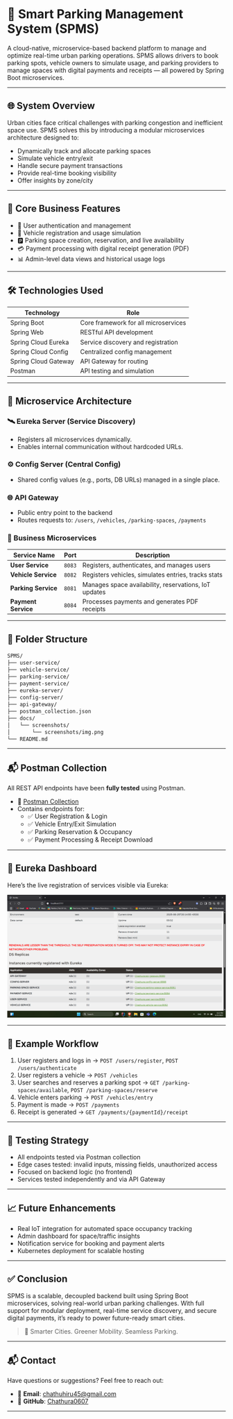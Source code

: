 # 🚗 Smart Parking Management System (SPMS)

A cloud-native, microservice-based backend platform to manage and optimize real-time urban parking operations. SPMS allows drivers to book parking spots, vehicle owners to simulate usage, and parking providers to manage spaces with digital payments and receipts — all powered by Spring Boot microservices.

---

## 🌐 System Overview

Urban cities face critical challenges with parking congestion and inefficient space use. SPMS solves this by introducing a modular microservices architecture designed to:

- Dynamically track and allocate parking spaces
- Simulate vehicle entry/exit
- Handle secure payment transactions
- Provide real-time booking visibility
- Offer insights by zone/city

---

## 🎯 Core Business Features

- 🔐 User authentication and management  
- 🚗 Vehicle registration and usage simulation  
- 🅿️ Parking space creation, reservation, and live availability  
- 💳 Payment processing with digital receipt generation (PDF)  
- 📊 Admin-level data views and historical usage logs  

---

## 🛠️ Technologies Used

| Technology            | Role                                                     |
|-----------------------|----------------------------------------------------------|
| Spring Boot           | Core framework for all microservices                     |
| Spring Web            | RESTful API development                                  |
| Spring Cloud Eureka   | Service discovery and registration                       |
| Spring Cloud Config   | Centralized config management                            |
| Spring Cloud Gateway  | API Gateway for routing                                  |
| Postman               | API testing and simulation                               |

---

## 🧩 Microservice Architecture

### 🛰️ Eureka Server (Service Discovery)
- Registers all microservices dynamically.
- Enables internal communication without hardcoded URLs.

### ⚙️ Config Server (Central Config)
- Shared config values (e.g., ports, DB URLs) managed in a single place.

### 🌐 API Gateway
- Public entry point to the backend
- Routes requests to: `/users`, `/vehicles`, `/parking-spaces`, `/payments`

### 🔧 Business Microservices

| Service Name       | Port   | Description |
|--------------------|--------|-------------|
| **User Service**   | `8083` | Registers, authenticates, and manages users |
| **Vehicle Service**| `8082` | Registers vehicles, simulates entries, tracks stats |
| **Parking Service**| `8081` | Manages space availability, reservations, IoT updates |
| **Payment Service**| `8084` | Processes payments and generates PDF receipts |

---

## 📂 Folder Structure

```
SPMS/
├── user-service/
├── vehicle-service/
├── parking-service/
├── payment-service/
├── eureka-server/
├── config-server/
├── api-gateway/
├── postman_collection.json
├── docs/
│   └── screenshots/
│       └── screenshots/img.png
└── README.md
```

---

## 📬 Postman Collection

All REST API endpoints have been **fully tested** using Postman.

- 🔗 [Postman Collection](ParkingManagementSystem.postman_collection.json)
- Contains endpoints for:
  - ✅ User Registration & Login
  - ✅ Vehicle Entry/Exit Simulation
  - ✅ Parking Reservation & Occupancy
  - ✅ Payment Processing & Receipt Download

---

## 📸 Eureka Dashboard

Here’s the live registration of services visible via Eureka:

![Eureka Dashboard](doc/screenshots/img.png)

---

## 🔄 Example Workflow

1. User registers and logs in → `POST /users/register`, `POST /users/authenticate`  
2. User registers a vehicle → `POST /vehicles`  
3. User searches and reserves a parking spot → `GET /parking-spaces/available`, `POST /parking-spaces/reserve`  
4. Vehicle enters parking → `POST /vehicles/entry`  
5. Payment is made → `POST /payments`  
6. Receipt is generated → `GET /payments/{paymentId}/receipt`  

---

## 🧪 Testing Strategy

- All endpoints tested via Postman collection  
- Edge cases tested: invalid inputs, missing fields, unauthorized access  
- Focused on backend logic (no frontend)  
- Services tested independently and via API Gateway  

---

## 📈 Future Enhancements

- Real IoT integration for automated space occupancy tracking  
- Admin dashboard for space/traffic insights  
- Notification service for booking and payment alerts  
- Kubernetes deployment for scalable hosting  

---

## ✅ Conclusion

SPMS is a scalable, decoupled backend built using Spring Boot microservices, solving real-world urban parking challenges. With full support for modular deployment, real-time service discovery, and secure digital payments, it’s ready to power future-ready smart cities.

> 🚦 Smarter Cities. Greener Mobility. Seamless Parking.

---

## 📬 Contact

Have questions or suggestions? Feel free to reach out:

- 📧 **Email**: chathuhiru45@gmail.com  
- 🐙 **GitHub**: [Chathura0607](https://github.com/Chathura0607)

---
